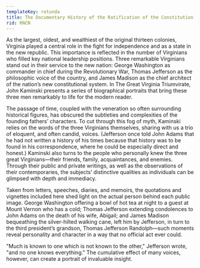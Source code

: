 ```yaml
---
templateKey: rotunda
title: The Documentary History of the Ratification of the Constitution
rid: RNCN
---
```

As the largest, oldest, and wealthiest of the original thirteen colonies, Virginia played a central role in the fight for independence and as a state in the new republic. This importance is reflected in the number of Virginians who filled key national leadership positions. Three remarkable Virginians stand out in their service to the new nation: George Washington as commander in chief during the Revolutionary War, Thomas Jefferson as the philosophic voice of the country, and James Madison as the chief architect of the nation’s new constitutional system. In The Great Virginia Triumvirate, John Kaminski presents a series of biographical portraits that bring these three men remarkably to life for the modern reader.

The passage of time, coupled with the veneration so often surrounding historical figures, has obscured the subtleties and complexities of the founding fathers’ characters. To cut through this fog of myth, Kaminski relies on the words of the three Virginians themselves, sharing with us a trio of eloquent, and often candid, voices. (Jefferson once told John Adams that he had not written a history of his times because that history was to be found in his correspondence, where he could be especially direct and honest.) Kaminski also turns to the people who personally knew the three great Virginians—their friends, family, acquaintances, and enemies. Through their public and private writings, as well as the observations of their contemporaries, the subjects’ distinctive qualities as individuals can be glimpsed with depth and immediacy.

Taken from letters, speeches, diaries, and memoirs, the quotations and vignettes included here shed light on the actual person behind each public image. George Washington offering a bowl of hot tea at night to a guest at Mount Vernon who has a cold; Thomas Jefferson extending condolences to John Adams on the death of his wife, Abigail; and James Madison bequeathing the silver-hilted walking cane, left him by Jefferson, in turn to the third president’s grandson, Thomas Jefferson Randolph—such moments reveal personality and character in a way that no official act ever could.

"Much is known to one which is not known to the other," Jefferson wrote, "and no one knows everything." The cumulative effect of many voices, however, can create a portrait of invaluable insight.